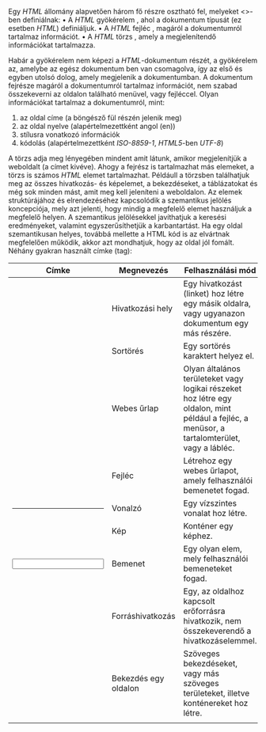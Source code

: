 Egy _HTML_ állomány alapvetően három fő részre osztható fel, melyeket <>-ben definiálnak:
•	A _HTML_ gyökérelem <!DOCTYPE html></html>, ahol a dokumentum típusát (ez esetben _HTML_) definiáljuk. 
•	A _HTML_ fejléc <head></head>, magáról a dokumentumról tartalmaz információt.
•	A _HTML_ törzs <body></body>, amely a megjelenítendő információkat tartalmazza.

Habár a gyökérelem nem képezi a _HTML_-dokumentum részét, a gyökérelem az, amelybe az egész dokumentum ben van csomagolva, így az első és egyben utolsó dolog, amely megjelenik a dokumentumban. A dokumentum fejrésze magáról a dokumentumról tartalmaz információt, nem szabad összekeverni az oldalon található menüvel, vagy fejléccel. Olyan információkat tartalmaz a dokumentumról, mint:

1.  az oldal címe (a böngésző fül részén jelenik meg)
2.  az oldal nyelve (alapértelmezettként angol (en))
3.  stílusra vonatkozó információk
4.  kódolás (alapértelmezettként _ISO-8859-1_, _HTML5_-ben _UTF-8_)

A törzs adja meg lényegében mindent amit látunk, amikor megjelenítjük a weboldalt (a címet kivéve). Ahogy a fejrész is tartalmazhat más elemeket, a törzs is számos _HTML_ elemet tartalmazhat. Példáull a törzsben találhatjuk meg az összes hivatkozás- és képelemet, a bekezdéseket, a táblázatokat és még sok minden mást, amit meg kell jeleníteni a weboldalon. Az elemek struktúrájához és elrendezéséhez kapcsolódik a szemantikus jelölés koncepciója, mely azt jelenti, hogy mindig a megfelelő elemet használjuk a megfelelő helyen. A szemantikus jelölésekkel javíthatjuk a keresési eredményeket, valamint egyszerűsíthetjük a karbantartást. Ha egy oldal szemantikusan helyes, továbbá mellette a HTML kód is az elvártnak megfelelően működik, akkor azt mondhatjuk, hogy az oldal jól fomált. Néhány gyakran használt címke (tag):

| Címke  | Megnevezés  |  Felhasználási mód |
|---|---|---|
| <a>  | Hivatkozási hely  | Egy hivatkozást (linket) hoz létre egy másik oldalra, vagy ugyanazon dokumentum egy más részére.  |
| <div>  | Sortörés  | Egy sortörés karaktert helyez el.  |
| <form>  | Webes űrlap  | Olyan általános területeket vagy logikai részeket hoz létre egy oldalon, mint például a fejléc, a menüsor, a tartalomterület, vagy a lábléc.  |
| <h1>  | Fejléc  | Létrehoz egy webes űrlapot, amely felhasználói bemenetet fogad.  |
| <hr>  | Vonalzó  | Egy vízszintes vonalat hoz létre.  |
| <img>  | Kép  | Konténer egy képhez.  |
| <input>  | Bemenet  | Egy olyan elem, mely felhasználói bemeneteket fogad.  |
| <link>  | Forráshivatkozás  | Egy, az oldalhoz kapcsolt erőforrásra hivatkozik, nem összekeverendő a hivatkozáselemmel.  |
| <p>  | Bekezdés egy oldalon  | Szöveges bekezdéseket, vagy más szöveges területeket, illetve konténereket hoz létre.  |
| <script>  | Kód címke  | Egy webszkriptet vagy programot foglal magába.  |
| <span>  | Átfogás  | Egy elem számára hoz létre egy konténert.  |

`Általánosan, a címkék közé írt megfelelő szöveg valamilyen neki megfelelő tulajdonsággal ruházhatja fel a címkét.` Azonban ehhez azt is meg kell mondanunk, hogy pontosan hogyan is viselkedjen. Erre a célra találták ki az **attribútumokat**. Ha több attribútum van, akkor szóközzel választjuk el őket egymástól. `Ha nem írunk bele a címkébe, az összes attribútum az alapértelmezett értékkel rendelkezik.`

Bizonyos típusú információkat **listák** és **táblázatok** segítségével jobban meg tudjuk jeleníteni. A HTML-ben találhatunk címkéket (tag-eket) mind listák, mind pedig táblázatok készítéséhez. Amikor egy listát készítünk, két listatípus közül választhatjuk ki, hogy milyen szeretnénk létrehozni: **rendezett**, vagy **rendezetlen listát**. Az attribútumokat két csoportba osztjuk: specifikus és globális. Néhány gyakran használt globális attribútum:

| Attribútum | Leírás |
| ------ | ------ |
| accesskey | Az adott címkéhez parancsikont definiál. |
| class | Meghatározza, hogy az adott címkéhez tartozó tartalom szerkeszthető-e. |
| contenteditable (HTML5) | Meghatározza, hogy az adott címkéhez tartozó tartalom szerkeszthető-e. |
| data -* (HTML5) | Az adott címkénél bizalmas adatot képes tárolni. |
| dir | Abszolút könyvtár elérési útvonalat ad meg. |
| draggable (HTML5) | Az adott címkét mozgathatóvá teszi. |
| dropzone (HTML5) | Az adott címkét mozgathatóvá teszi. |
| hidden (HTML5) | Az adott címkét elrejti. |
| id | Egy címke számára ad egyedi azonosítót. |
| lang | Az adott szöveg nyelvét határozza meg. |
| spellcheck (HTML5) | Az adott szöveg helyesírását ellenőrzi. |
| style | Egy címke tartalmának inline CSS stílusát specifikálja. |
| tabindex | Egy elem behúzásának rendjét határozza meg.  |
| title | Extra információt szolgáltat az adott elemről. |
| translate (HTML5) | Az adott szöveget lefordítja. |

A számozatlan lista egy felsorolás, minden listaelem előtt egy kis pöttyel. Számozatlan listát az _<ul>_ (_unordered list, azaz számozatlan lista_) címke vezet be, minden listaelem a _<li>_ (_list element, azaz listaelem_) és a _</li>_ címkék között van. A listaelemeken belül írhatunk sortörést, bekezdéseket, képeket stb. Számozott listát az _<ol>_ (_ordered list, azaz rendezett lista_) címke vezet be, az elemeket itt is ugyanúgy kell megadni. A listaelemeken belül írhatunk sortörést, bekezdéseket, képeket stb. Fogalmakat és azok magyarázatait jeleníthetjük meg a definíciós lista segítségével. Az egészet a _<dl>_ (_definition list, azaz definíciós lista_) és a _</dl>_ címkék közé kell írni. Egy fogalmat a _<dt>_ és _</dt>_ címkék közé, magyarázatát pedig a _<dd>_ és _</dd>_ címkék közé kell helyezni.

A _<TABLE>_ és a _</TABLE>_ utasítások közé zárt részt tekintjük egy táblázatnak.  A táblázat egy sora a _<tr></tr>_, ezen belül pedig a cellák a _<td></td>_ címkék közé kerülnek. Ha egy cellát üresen akarunk hagyni, akkor a tartalma legyen _&nbsp_; (_non-breaking space_). Lehetőségünk van kiemelni a táblázat fejlécét (a táblázat legelső sorát, oszlopát, vagy mindkettőt) és címet rendelni a táblázathoz. A fejléc egy celláját ne a _<td></td>_ címkék közé, hanem a _<th></th>_ címkék közé írjuk, ekkor a böngésző alapból megvastagítja és középre rendezi a benne lévő szöveget. A táblázat fejléce lehet egyrészt az oszlopok felett. Ekkor mindegyik th címkének adjuk meg a _scope="col"attribútumot_, ami azt jelenti, hogy az adott fejléc az alatta lévő oszlophoz tartozik. Ha egy fejléc a mellette lévő sorhoz tartozik, akkor a _scope="row"_ attribútumot kell beállítani. A táblázat címét a _<caption></caption>_ címkék közé írjuk, rögtön a kezdő _<table>_ címke után! Néhány gyakran használt címke (tag):

| Címke  | Megnevezés  |  Felhasználási mód |
|---|---|---|
| <li>  | Listaelem  | Az <ul> vagy <ol> elemekkel együtt használva listák hozhatók létre vele.  |
| <ol>  | Rendezett lista  | Információk rendezett listája, a <li> elemmel együtt lehet használni.  |
|  <table> | Táblázat  | A <tr> és <td>, valamint egyéb elemekkel együtt használva táblázatot készíthetünk az információk megjelenítéséhez.  |
| <td>  | Táblázat cella  | Egy cellát hoz létre egy táblázat egy sorában.  |
|  <th> | Táblázat fejléc  |  Egy táblázat cella, amely fejlécként működik. |
| <tr>  |  Táblázat sor |  Egy sort hoz létre egy táblázatban. |
| <ul>  | Rendezetlen lista  | Az <ol> és <li> elemekhez kapcsolódva, segítségével információk egy listáját hozhatjuk létre.  |

A _HTML_ formátumú dokumentumban **képeket**, **grafikákat** is elhelyezhetünk. Az _<IMG SRC="elérési_út/fájlnév.kit">_ utasítás a szöveg aktuális pozíciójába helyezi a megadott képet. Ennél azért a legegyszerűbb szövegszerkesztő program is többet nyújt. A _HTML_ dokumentum csinosítására is vannak a képek elhelyezésének finomabb lehetőségei is.

A **linkek** (hivatkozások) kötik össze a honlapokat, az egész internet linkekből áll. Az _<a>_ címke segítségével hozhatunk létre linket. A kezdő címkébe mindössze a href attribútumot kell írni, aminek az értéke annak a webhelynek a címe. Az _<a></a>_ címkék közé írt szöveg fog megjelenni a link szövegeként. A _title_ attribútum segítségével segédszöveget írhatunk a linkhez, ami akkor fog megjelenni, ha az egérmutatót kis ideig pihentetjük az adott linken. Kétféle _link_ létezik: **relatív** és **abszolút**. Abszolút linkre már láttunk példát, ez az a fajta **link**, ahol egy webhely címét, azaz URL címét adjuk meg a _href_ attribútumnak. Azt is megtehetjük, hogy egy képre kattintáskor nyíljon meg egy honlap, ha a link szövege helyett a képet szúrjuk be. Ugyancsak _link_ segítségével kínálhatunk letöltésre akármilyen kiterjesztésű fájlt. Az a címke arra is jó, hogy a honlapunk egy bizonyos pontjához tudjunk ugrani, ha rákattintunk a linkre. Ezt legtöbbször tartalomjegyzéknél használják.
